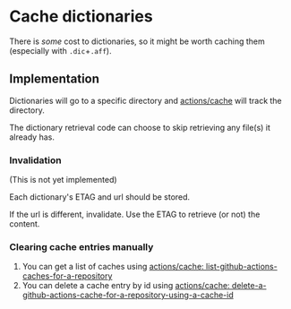 # Cache dictionaries

There is _some_ cost to dictionaries, so it might be worth caching them (especially with `.dic`+`.aff`).

## Implementation

Dictionaries will go to a specific directory and [actions/cache](https://github/actions/cache) will track the directory.

The dictionary retrieval code can choose to skip retrieving any file(s) it already has.

### Invalidation

(This is not yet implemented)

Each dictionary's ETAG and url should be stored.

If the url is different, invalidate.
Use the ETAG to retrieve (or not) the content.

### Clearing cache entries manually

1. You can get a list of caches using [actions/cache: list-github-actions-caches-for-a-repository](https://docs.github.com/rest/actions/cache#list-github-actions-caches-for-a-repository)
2. You can delete a cache entry by id using [actions/cache: delete-a-github-actions-cache-for-a-repository-using-a-cache-id](https://docs.github.com/rest/actions/cache#delete-a-github-actions-cache-for-a-repository-using-a-cache-id)

